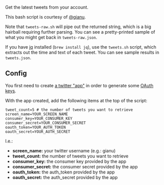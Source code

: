 Get the latest tweets from your account.

This bash script is courtesy of [@gianu](https://github.com/gianu/latest_tweets).

Note that `tweets-raw.sh` will pipe out the returned string, which is a big
hairball requiring further parsing.  You can see a pretty-printed sample of
what you might get back in `tweets-raw.json`.

If you have [jq](http://stedolan.github.io/jq/) installed (`brew install jq`), use the `tweets.sh` script, which extracts out the time and text of each tweet.  You can see sample results in `tweets.json`.


## Config

You first need to create [a twitter "app"](https://dev.twitter.com/apps) in order to generate some [OAuth keys](https://dev.twitter.com/docs/auth/oauth/faq). 

With the app created, add the following items at the top of the script:

    tweet_count=5 # the number of tweets you want to retrieve
    screen_name=YOUR_SCREEN_NAME
    consumer_key=YOUR_CONSUMER_KEY
    consumer_secret=YOUR_CONSUMER_SECRET
    oauth_token=YOUR_AUTH_TOKEN
    oauth_secret=YOUR_AUTH_SECRET

I.e.:

* **screen_name:** your twitter username (e.g.: gianu)
* **tweet_count:** the number of tweets you want to retrieve
* **consumer_key:** the consumer key provided by the app
* **consumer_secret:** the consumer secret provided by the app
* **oauth_token:** the auth_token provided by the app
* **oauth_secret:** the auth_secret provided by the app

